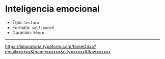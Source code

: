 # Inteligencia emocional

* Tipo: `lectura`
* Formato: `self-paced`
* Duración: `30min`

***

https://laboratoria.typeform.com/to/keO4xa?email=xxxxx&fname=xxxxx&city=xxxxx&flow=xxxxx
